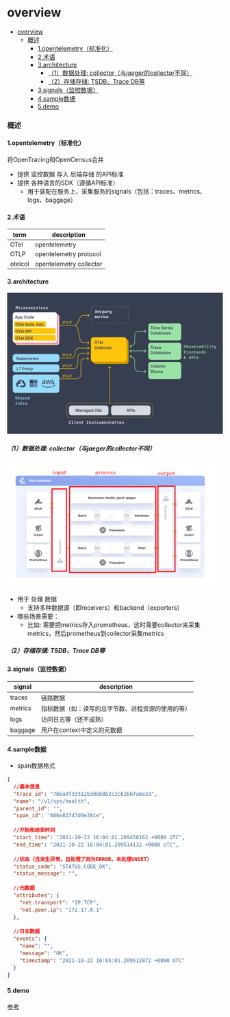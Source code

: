 # overview

<!-- @import "[TOC]" {cmd="toc" depthFrom=1 depthTo=6 orderedList=false} -->
<!-- code_chunk_output -->

- [overview](#overview)
    - [概述](#概述)
      - [1.opentelemetry（标准化）](#1opentelemetry标准化)
      - [2.术语](#2术语)
      - [3.architecture](#3architecture)
        - [（1）数据处理: collector（与jaeger的collector不同）](#1数据处理-collector与jaeger的collector不同)
        - [（2）存储存储: TSDB、Trace DB等](#2存储存储-tsdb-trace-db等)
      - [3.signals（监控数据）](#3signals监控数据)
      - [4.sample数据](#4sample数据)
      - [5.demo](#5demo)

<!-- /code_chunk_output -->

### 概述

#### 1.opentelemetry（标准化）

将OpenTracing和OpenCensus合并
* 提供 监控数据 存入 后端存储 的API标准
* 提供 各种语言的SDK（遵循API标准）
  * 用于装配在服务上，采集服务的signals（包括：traces、metrics、logs、baggage）

#### 2.术语

|term|description|
|-|-|
|OTel|opentelemetry|
|OTLP|opentelemetry protocol|
|otelcol|opentelemetry collector|

#### 3.architecture
![](./imgs/overview_01.png)

##### （1）数据处理: collector（与jaeger的collector不同）
![](./imgs/overview_02.png)
* 用于 处理 数据
  * 支持多种数据源（即receivers）和backend（exporters）
* 哪些场景需要：
  * 比如: 需要把metrics存入prometheus，这时需要collector来采集metrics，然后prometheus到collector采集metrics

##### （2）存储存储: TSDB、Trace DB等

#### 3.signals（监控数据）

|signal|description|
|-|-|
|traces|链路数据|
|metrics|指标数据（如：读写的总字节数、进程资源的使用的等）|
|logs|访问日志等（还不成熟）|
|baggage|用户在context中定义的元数据|

#### 4.sample数据

* span数据格式

```json
{
  //基本信息
  "trace_id": "7bba9f33312b3dbb8b2c2c62bb7abe2d",
  "name": "/v1/sys/health",
  "parent_id": "",
  "span_id": "086e83747d0e381e",

  //开始和结束时间
  "start_time": "2021-10-22 16:04:01.209458162 +0000 UTC",
  "end_time": "2021-10-22 16:04:01.209514132 +0000 UTC",

  //状态（当发生异常，且处理了则为ERROR，未处理UNSET）
  "status_code": "STATUS_CODE_OK",
  "status_message": "",

  //元数据
  "attributes": {
    "net.transport": "IP.TCP",
    "net.peer.ip": "172.17.0.1"
  },

  //日志数据
  "events": {
    "name": "",
    "message": "OK",
    "timestamp": "2021-10-22 16:04:01.209512872 +0000 UTC"
  }
}
```

#### 5.demo
[参考](https://opentelemetry.io/community/demo/)
